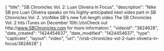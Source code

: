 {
    "title": "SB Chronicles Vol. 2: Luan Oliveira In Focus",
    "description": "Nike SB pro Luan Oliveira speaks on his highly-anticipated next video part in SB Chronicles Vol. 2. \n\nNike SB's new full-length video The SB Chronicles Vol. 2 hits iTunes on December 10th.\n\nCheck out http:\/\/www.SBChronicles.com for more information.",
    "videoid": "3824628",
    "date_created": "1424454637",
    "date_modified": "1424454637",
    "type": "captivate",
    "layout": "video",
    "url": "\/v\/sb-chronicles-vol-2-luan-oliveira-in-focus\/3824628"
}